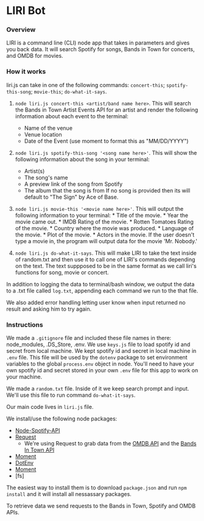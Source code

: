 # LIRI Bot

### Overview
LIRI is a command line (CLI) node app that takes in parameters and gives you back data. It will search Spotify for songs, Bands in Town for concerts, and OMDB for movies.

### How it works
liri.js can take in one of the following commands: `concert-this`; `spotify-this-song`; `movie-this`; `do-what-it-says`. 

1. `node liri.js concert-this <artist/band name here>`. This will search the Bands in Town Artist Events API for an artist and render the following information about each event to the terminal:
     * Name of the venue
     * Venue location
     * Date of the Event (use moment to format this as "MM/DD/YYYY")

2. `node liri.js spotify-this-song '<song name here>'`. This will show the following information about the song in your terminal:
     * Artist(s)
     * The song's name
     * A preview link of the song from Spotify
     * The album that the song is from
If no song is provided then its will default to "The Sign" by Ace of Base.

3. `node liri.js movie-this '<movie name here>'`. This will output the following information to your terminal:
       * Title of the movie.
       * Year the movie came out.
       * IMDB Rating of the movie.
       * Rotten Tomatoes Rating of the movie.
       * Country where the movie was produced.
       * Language of the movie.
       * Plot of the movie.
       * Actors in the movie.
If the user doesn't type a movie in, the program will output data for the movie 'Mr. Nobody.'

4. `node liri.js do-what-it-says`. This will make LIRI to take the text inside of random.txt and then use it to call one of LIRI's commands depending on the text. The text suppposed to be in the same format as we call liri's functions for song, movie or concert.


In addition to logging the data to terminal/bash window, we output the data to a .txt file called `log.txt`, appending each command we run to the that file. 

We also added error handling letting user know when input returned no result and asking him to try again. 

### Instructions

We made a `.gitignore` file and included these file names in there: node_modules, .DS_Store, .env. We use `keys.js` file to load spotify id and secret from local machine. We kept spotify id and secret in local machine in `.env` file. This file will be used by the `dotenv` package to set environment variables to the global `process.env` object in node. You'll need to have your own spotify id and secret stored in your own `.env` file for this app to work on your machine. 

We made a `random.txt` file. Inside of it we keep search prompt and input. We'll use this file to run command `do-what-it-says`.

Our main code lives in `liri.js` file.

We install/use the following node packages:
   * [Node-Spotify-API](https://www.npmjs.com/package/node-spotify-api)
   * [Request](https://www.npmjs.com/package/request)
     * We're using Request to grab data from the [OMDB API](http://www.omdbapi.com) and the [Bands In Town API](http://www.artists.bandsintown.com/bandsintown-api)
   * [Moment](https://www.npmjs.com/package/moment)
   * [DotEnv](https://www.npmjs.com/package/dotenv)
   * [Moment](https://www.npmjs.com/package/moment)
   * [fs]

The easiest way to install them is to download `package.json` and run `npm install` and it will install all nessassary packages. 

To retrieve data we send requests to the Bands in Town, Spotify and OMDB APIs. 
